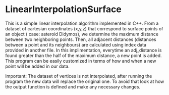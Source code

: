# LinearInterpolationSurface
This is a simple linear interpolation algorithm implemented in C++.
From a dataset of cartesian coordinates (x,y,z) that correspond to surface points of an object ( case: asteroid Didymos),
we determine the maximum distance between two neighboring points. 
Then, all adjacent distances (distances between a point and its neighbours) are calculated using index data provided in another file.
In this implimentation, everytime an adj_distance is found greater than the half of the maximum distance, a new point is added.
This program can be easily customized in terms of how and when a new point will be added in our data.

Important: The dataset of vertices is not interpolated, after running the program the new data will replace the original one.
To avoid that look at how the output function is defined and make any necessary changes.

